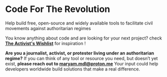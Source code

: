 # Code For The Revolution
Help build free, open-source and widely available tools to facilitate civil movements against authoritarian regimes

You know anything about code and are looking for your next project? check **[The Activist's Wishlist](https://github.com/Maryam-Mdl/Code-For-The-Revolution/blob/main/The%20Activist's%20Wishlist.md#the-activists-wishlist)** for inspiration !

**Are you a journalist, activist, or protester living under an authoritarian regime?**
If you can think of any tool or resource you need, but doesn’t yet exist, **please reach out to maryam.mdl@proton.me**
Your input could help developers worldwide build solutions that make a real difference.

